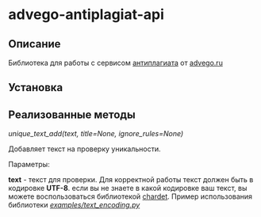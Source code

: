 # advego-antiplagiat-api

## Описание

Библиотека для работы с сервисом [антиплагиата](https://advego.com/v2/support/api/api-antiplagiat/1383) от [advego.ru](https://advego.com/)

## Установка



## Реализованные методы

*unique_text_add(text, title=None, ignore_rules=None)*

Добавляет текст на проверку уникальности.

Параметры:

**text** - текст для проверки. Для корректной работы текст должен быть в кодировке **UTF-8**. если вы не знаете в какой кодировке ваш текст, вы можете воспользоваться библиотекой [chardet](https://pypi.org/project/chardet/). Пример использования библиотеки [*examples/text_encoding.py*]()